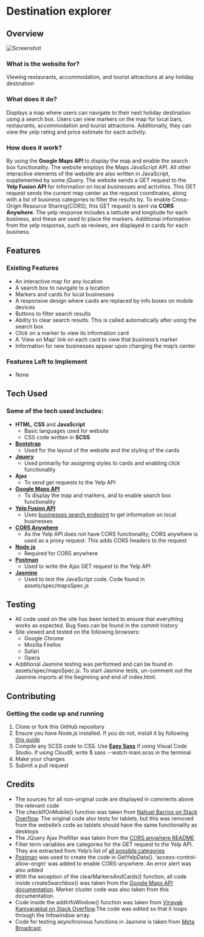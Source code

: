 # Destination explorer 

## Overview
![Screenshot](https://snag.gy/H6nIPV.jpg)

### What is the website for?
Viewing restaurants, accommodation, and tourist attractions at any holiday destination

### What does it do?
Displays a map where users can navigate to their next holiday destination using a search box. Users can view markers on the map for local bars, restaurants, accommodation and tourist attractions. Additionally, they can view the yelp rating and price estimate for each activity. 

### How does it work?
By using the **Google Maps API** to display the map and enable the search box functionality. The website employs the Maps JavaScript API. All other interactive elements of the website are also written in JavaScript, supplemented by some jQuery. The website sends a GET request to the **Yelp Fusion API** for information on local businesses and activities. This GET request sends the current map center as the request coordinates, along with a list of business categories to filter the results by. To enable Cross-Origin Resource Sharing(CORS), this GET request is sent via **CORS Anywhere**.  The yelp response includes a latitude and longitude for each business, and these are used to place the markers. Additional information from the yelp response, such as reviews, are displayed in cards for each business.

## Features

### Existing Features
- An interactive map for any location
- A search box to navigate to a location 
- Markers and cards for local businesses 
- A responsive design where cards are replaced by info boxes on mobile devices
- Buttons to filter search results 
- Ability to clear search results. This is called automatically after using the search box
- Click on a marker to view its information card
- A ‘View on Map’ link on each card to view that business’s marker
- Information for new businesses appear upon changing the map’s center

### Features Left to Implement
- None

## Tech Used

### Some of the tech used includes:
- **HTML**, **CSS** and **JavaScript**
    * Basic languages used for website
    * CSS code written in **SCSS**
- [**Bootstrap**](http://getbootstrap.com/)
    * Used for the layout of the website and the styling of the cards
- [**Jquery**](https://jquery.com)
    * Used primarily for assigning styles to cards and enabling click functionality 
- **Ajax**
    * To send get requests to the Yelp API
- [**Google Maps API**](https://cloud.google.com/maps-platform/)
    * To display the map and markers, and to enable search box functionality 
- [**Yelp Fusion API**](https://www.yelp.ie/developers/documentation/v3)
    * Uses [businesses search endpoint](https://www.yelp.ie/developers/documentation/v3/business_search) to get information on local businesses
- [**CORS Anywhere**](https://github.com/Rob--W/cors-anywhere)
    * As the Yelp API does not have CORS functionality, CORS anywhere is used as a proxy request. This adds CORS headers to the request
- [**Node.js**](https://nodejs.org/en/)
    * Required for CORS anywhere
- [**Postman**](https://www.getpostman.com/)
    * Used to write the Ajax GET request to the Yelp API
- [**Jasmine**](https://jasmine.github.io/)
    * Used to test the JavaScript code. Code found in assets/spec/mapsSpec.js


## Testing
- All code used on the site has been tested to ensure that everything works as expected. Bug fixes can be found in the commit history
- Site viewed and tested on the following browsers:
    * Google Chrome
    * Mozilla Firefox
    * Safari 
    * Opera
- Additional Jasmine testing was performed and can be found in assets/spec/mapsSpec.js. To start Jasmine tests, un-comment out the Jasmine imports at the beginning and end of index.html.

## Contributing

### Getting the code up and running 
1. Clone or fork this GitHub repository 
2. Ensure you have Node.js installed. If you do not, install it by following [this guide](https://nodejs.org/en/)
3. Compile any SCSS code to CSS. Use [**Easy Sass**](https://marketplace.visualstudio.com/items?itemName=spook.easysass) if using Visual Code Studio. If using Cloud9, write $ sass --watch main.scss in the terminal
4. Make your changes
5. Submit a pull request 

## Credits
- The sources for all non-original code are displayed in comments above the relevant code
- The checkIfOnMobile() function was taken from [Nahuel Barrios on Stack Overflow](https://stackoverflow.com/questions/9048253/in-javascript-if-mobile-phone). The original code also tests for tablets, but this was removed from the website’s code as tablets should have the same functionality as desktops
- The JQuery Ajax Prefilter was taken from the [CORS anywhere README](https://github.com/Rob--W/cors-anywhere/blob/master/README.md)
- Filter term variables are categories for the GET request to the Yelp API. They are extracted from Yelp’s list of [all possible categories](https://www.yelp.com/developers/documentation/v3/all_category_list)
- [Postman](https://www.getpostman.com/) was used to create the code in GetYelpData(). ‘access-control-allow-origin’ was added to enable CORS-anywhere. An error alert was also added
- With the exception of the clearMarkersAndCards() function, all code inside createSearchbox() was taken from the [Google Maps API documentation](https://developers.google.com/maps/documentation/javascript/examples/places-searchbox). Marker cluster code was also taken from this documentation.
- Code inside the addInfoWindow() function was taken from [Vinayak Kaniyarakkal on Stack Overflow](https://stackoverflow.com/questions/11106671/google-maps-api-multiple-markers-with-infowindows).The code was edited so that it loops through the Infowindow array.
- Code for testing asynchronous functions in Jasmine is taken from [Meta Broadcast](https://metabroadcast.com/blog/asynchronous-testing-with-jasmine).